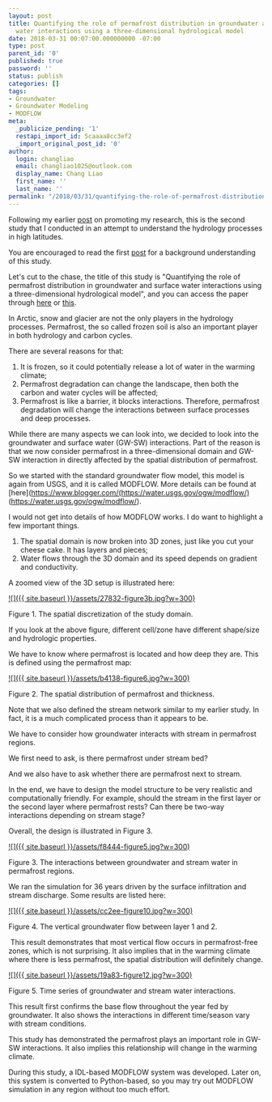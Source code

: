```yaml
---
layout: post
title: Quantifying the role of permafrost distribution in groundwater and surface
  water interactions using a three-dimensional hydrological model
date: 2018-03-31 00:07:00.000000000 -07:00
type: post
parent_id: '0'
published: true
password: ''
status: publish
categories: []
tags:
- Groundwater
- Groundwater Modeling
- MODFLOW
meta:
  _publicize_pending: '1'
  restapi_import_id: 5caaaa8cc3ef2
  _import_original_post_id: '0'
author:
  login: changliao
  email: changliao1025@outlook.com
  display_name: Chang Liao
  first_name: ''
  last_name: ''
permalink: "/2018/03/31/quantifying-the-role-of-permafrost-distribution-in-groundwater-and-surface-water-interactions-using-a-three-dimensional-hydrological-model/"
---
```

Following my earlier [post](http://www.changliao.us/2018/03/paper-discussion-001.html)&nbsp;on promoting my research, this is the second study that I conducted in an attempt to understand the hydrology processes in high latitudes.

You are encouraged to read the first [post](http://www.changliao.us/2018/03/paper-discussion-001.html) for a background understanding of this study.

Let's cut to the chase, the title of this study is "Quantifying the role of permafrost distribution in groundwater and surface water interactions using a three-dimensional hydrological model", and you can access the paper through [here](https://www.tandfonline.com/doi/abs/10.1657/AAAR0016-022)&nbsp;or [this](http://www.bioone.org/doi/abs/10.1657/AAAR0016-022).

In Arctic, snow and glacier are not the only players in the hydrology processes. Permafrost, the so called frozen soil is also an important player in both hydrology and carbon cycles.

There are several reasons for that:

1. It is frozen, so it could potentially release a lot of water in the warming climate;
2. Permafrost degradation can change the landscape, then both the carbon and water cycles will be affected;
3. Permafrost is like a barrier, it blocks interactions. Therefore, permafrost degradation will change the interactions between surface processes and deep processes.

While there are many aspects we can look into, we decided to look into the groundwater and surface water (GW-SW) interactions. Part of the reason is that we now consider permafrost in a three-dimensional domain and GW-SW interaction in directly affected by the spatial distribution of permafrost.

So we started with the standard groundwater flow model, this model is again from USGS, and it is called MODFLOW. More details can be found at [here](https://www.blogger.com/(https://water.usgs.gov/ogw/modflow/) (https://water.usgs.gov/ogw/modflow/).

I would not get into details of how MODFLOW works. I do want to highlight a few important things.

1. The spatial domain is now broken into 3D zones, just like you cut your cheese cake. It has layers and pieces;
2. Water flows through the 3D domain and its speed depends on gradient and conductivity.

A zoomed view of the 3D setup is illustrated here:

[![]({{ site.baseurl }}/assets/27832-figure3b.jpg?w=300)](https://changliao.files.wordpress.com/2018/03/27832-figure3b.jpg)

Figure 1. The spatial discretization of the study domain.

If you look at the above figure, different cell/zone have different shape/size and hydrologic properties.

We have to know where permafrost is located and how deep they are. This is defined using the permafrost map:

[![]({{ site.baseurl }}/assets/b4138-figure6.jpg?w=300)](https://changliao.files.wordpress.com/2018/03/b4138-figure6.jpg)

Figure 2. The spatial distribution of permafrost and thickness.

Note that we also defined the stream network similar to my earlier study. In fact, it is a much complicated process than it appears to be.

We have to consider how groundwater interacts with stream in permafrost regions.

We first need to ask, is there permafrost under stream bed?

And we also have to ask whether there are permafrost next to stream.

In the end, we have to design the model structure to be very realistic and computationally friendly. For example, should the stream in the first layer or the second layer where permafrost rests? Can there be two-way interactions depending on stream stage?

Overall, the design is illustrated in Figure 3.&nbsp;

[![]({{ site.baseurl }}/assets/f8444-figure5.jpg?w=300)](https://changliao.files.wordpress.com/2018/03/f8444-figure5.jpg)

Figure 3. The interactions between groundwater and stream water in permafrost regions.

We ran the simulation for 36 years driven by the surface infiltration and stream discharge. Some results are listed here:

[![]({{ site.baseurl }}/assets/cc2ee-figure10.jpg?w=300)](https://changliao.files.wordpress.com/2018/03/cc2ee-figure10.jpg)

Figure 4. The vertical groundwater flow between layer 1 and 2.

&nbsp;This result demonstrates that most vertical flow occurs in permafrost-free zones, which is not surprising. It also implies that in the warming climate where there is less permafrost, the spatial distribution will definitely change.

[![]({{ site.baseurl }}/assets/19a83-figure12.jpg?w=300)](https://changliao.files.wordpress.com/2018/03/19a83-figure12.jpg)

Figure 5. Time series of groundwater and stream water interactions.

This result first confirms the base flow throughout the year fed by groundwater. It also shows the interactions in different time/season vary with stream conditions.

This study has demonstrated the permafrost plays an important role in GW-SW interactions. It also implies this relationship will change in the warming climate.

During this study, a IDL-based MODFLOW system was developed. Later on, this system is converted to Python-based, so you may try out MODFLOW simulation in any region without too much effort.

